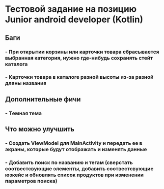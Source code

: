 # Тестовой задание на позицию Junior android developer (Kotlin)
## Баги
### - При открытии корзины или карточки товара сбрасывается выбранная категория, нужно где-нибудь сохранять стейт каталога
### - Карточки товара в каталоге разной высоты из-за разной дляны названия

## Дополнительные фичи
### - Tемная тема

## Что можно улучшить
### - Создать ViewModel для MainActivity и передать ее в экраны, которые будут отображать и изменять данные
### - Добавить поиск по названию и тегам (сверстать соотвестсвующие элементы, добавить соотвестсвующие юзкейс и обновлять список продуктов при изменении параметров поиска)
